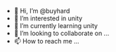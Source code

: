 - 👋 Hi, I’m @buyhard
- 👀 I’m interested in unity
- 🌱 I’m currently learning unity
- 💞️ I’m looking to collaborate on ...
- 📫 How to reach me ...

<!---
buyhard/buyhard is a ✨ special ✨ repository because its `README.md` (this file) appears on your GitHub profile.
You can click the Preview link to take a look at your changes.
hi
--->
